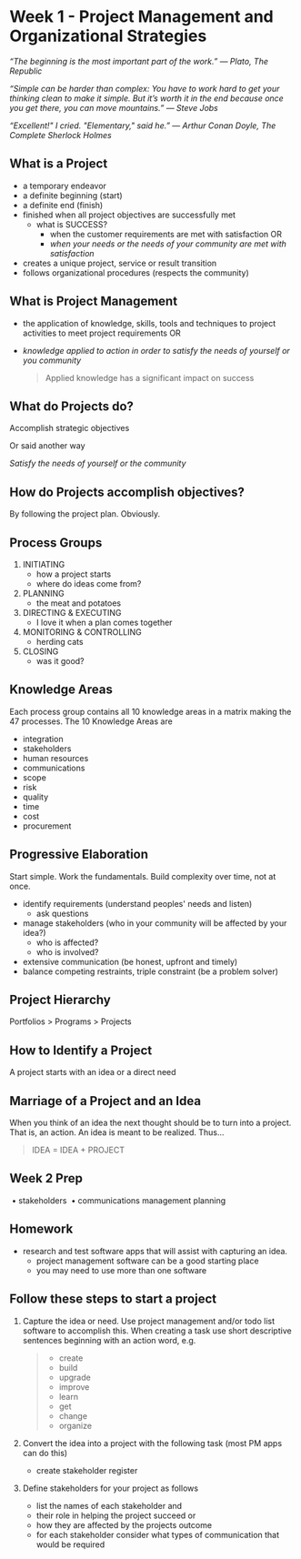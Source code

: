 # Week 1 - Project Management and Organizational Strategies

*“The beginning is the most important part of the work.”* 
 *― Plato, The Republic*

*“Simple can be harder than complex: You have to work hard to get your thinking clean to make it simple. But it’s worth it in the end because once you get there, you can move mountains.”* 
 *― Steve Jobs* 

*“Excellent!" I cried. "Elementary," said he.”* 
 *― Arthur Conan Doyle, The Complete Sherlock Holmes*

## What is a Project

- a temporary endeavor
- a definite beginning (start)
- a definite end (finish)
- finished when all project objectives are successfully met
  - what is SUCCESS?
    - when the customer requirements are met with satisfaction OR
    - *when your needs or the needs of your community are met with satisfaction*
- creates a unique project, service or result transition
- follows organizational procedures (respects the community)

## What is Project Management

- the application of knowledge, skills, tools and techniques to project activities to meet project requirements OR

- *knowledge applied to action in order to satisfy the needs of yourself or you community*

  > Applied knowledge has a significant impact on success

## What do Projects do?

Accomplish strategic objectives

Or said another way

*Satisfy the needs of yourself or the community*

## How do Projects accomplish objectives?

By following the project plan. Obviously.

## Process Groups

1. INITIATING
   - how a project starts
   - where do ideas come from?
2. PLANNING
   - the meat and potatoes
3. DIRECTING & EXECUTING
   - I love it when a plan comes together
4. MONITORING & CONTROLLING
   - herding cats
5. CLOSING
   - was it good?

## Knowledge Areas

Each process group contains all 10 knowledge areas in a matrix making the 47 processes. The 10 Knowledge Areas are

- integration
- stakeholders
- human resources
- communications
- scope
- risk
- quality
- time
- cost
- procurement

## Progressive Elaboration

Start simple. Work the fundamentals. Build complexity over time, not at once.

- identify requirements (understand peoples' needs and listen)
  - ask questions
- manage stakeholders (who in your community will be affected by your idea?)
  - who is affected?
  - who is involved?
- extensive communication (be honest, upfront and timely)
- balance competing restraints, triple constraint (be a problem solver)

## Project Hierarchy

Portfolios > Programs > Projects

## How to Identify a Project

A project starts with an idea or a direct need

## Marriage of a Project and an Idea

When you think of an idea the next thought should be to turn into a project. That is, an action. An idea is meant to be realized. Thus...

> IDEA = IDEA + PROJECT

## Week 2 Prep

​    • stakeholders
​    • communications management planning

## Homework

- research and test software apps that will assist with capturing an idea. 
  - project management software can be a good starting place
  - you may need to use more than one software

## Follow these steps to start a project

1. Capture the idea or need. Use project management and/or todo list software to accomplish this. When creating a task use short descriptive sentences beginning with an action word, e.g.      

      > - create
      > - build
      > - upgrade
      > - improve
      > - learn
      > - get
      > - change
      > - organize

2. Convert the idea into a project with the following task (most PM apps can do this)

    - create stakeholder register

3. Define stakeholders for your project as follows

    - list the names of each stakeholder and 
    - their role in helping the project succeed or 
    - how they are affected by the projects outcome
    - for each stakeholder consider what types of communication that would be required